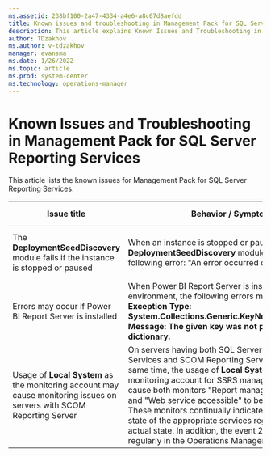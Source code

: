 ```yaml
---
ms.assetid: 238bf100-2a47-4334-a4e6-a8c67d8aefdd
title: Known issues and troubleshooting in Management Pack for SQL Server Reporting Services
description: This article explains Known Issues and Troubleshooting in Management Pack for SQL Server Reporting Services
author: TDzakhov
ms.author: v-tdzakhov
manager: evansma
ms.date: 1/26/2022
ms.topic: article
ms.prod: system-center
ms.technology: operations-manager
---
```


# Known Issues and Troubleshooting in Management Pack for SQL Server Reporting Services

This article lists the known issues for Management Pack for SQL Server Reporting Services.

|Issue title|Behavior / Symptom|Known workaround|
|-|-|-|
|The **DeploymentSeedDiscovery** module fails if the instance is stopped or paused|When an instance is stopped or paused, the **DeploymentSeedDiscovery** module fails with the following error: "An error occurred during discovery."|Start or resume the instance to eliminate the issue.|
|Errors may occur if Power BI Report Server is installed|When Power BI Report Server is installed in your environment, the following errors may occur: **Exception Type: System.Collections.Generic.KeyNotFoundException**, **Message: The given key was not present in the dictionary.**|No resolution.|
|Usage of **Local System** as the monitoring account may cause monitoring issues on servers with SCOM Reporting Server|On servers having both SQL Server Reporting Services and SCOM Reporting Server installed at the same time, the usage of **Local System** as the monitoring account for SSRS management pack may cause both monitors "Report manager accessible" and "Web service accessible" to become inoperable. These monitors continually indicate an unhealthy state of the appropriate services regardless of the actual state. In addition, the event 26319 appears regularly in the Operations Manager log.|Use a domain account for the monitoring of SSRS.|
